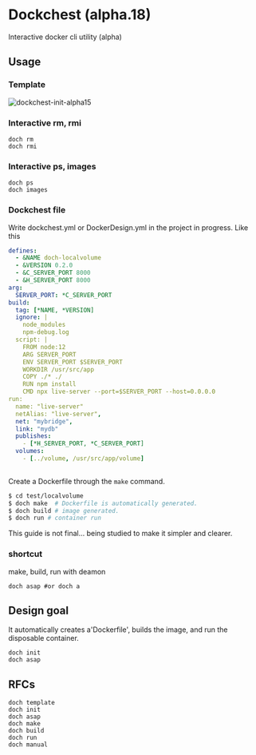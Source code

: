 # Dockchest (alpha.18)
Interactive docker cli utility (alpha)

## Usage

### Template
![dockchest-init-alpha15](https://user-images.githubusercontent.com/1593115/95810153-479b4b00-0d4b-11eb-9475-d19437677014.gif)

### Interactive rm, rmi
```
doch rm
doch rmi
```

### Interactive ps, images
```
doch ps
doch images
```

### Dockchest file
Write dockchest.yml or DockerDesign.yml in the project in progress. Like this
```yml
defines:
  - &NAME doch-localvolume
  - &VERSION 0.2.0
  - &C_SERVER_PORT 8000
  - &H_SERVER_PORT 8000
arg:
  SERVER_PORT: *C_SERVER_PORT
build:
  tag: [*NAME, *VERSION]
  ignore: |
    node_modules
    npm-debug.log
  script: |
    FROM node:12
    ARG SERVER_PORT
    ENV SERVER_PORT $SERVER_PORT
    WORKDIR /usr/src/app
    COPY ./* ./
    RUN npm install
    CMD npx live-server --port=$SERVER_PORT --host=0.0.0.0
run:
  name: "live-server"
  netAlias: "live-server",
  net: "mybridge",
  link: "mydb"
  publishes: 
    - [*H_SERVER_PORT, *C_SERVER_PORT]
  volumes: 
    - [../volume, /usr/src/app/volume]
  
```


Create a Dockerfile through the `make` command.
```bash
$ cd test/localvolume
$ doch make  # Dockerfile is automatically generated.
$ doch build # image generated.
$ doch run # container run
```

This guide is not final... being studied to make it simpler and clearer.

### shortcut
make, build, run with deamon
```
doch asap #or doch a
```

## Design goal
It automatically creates a'Dockerfile', builds the image, and run the disposable container.
```
doch init
doch asap
```

## RFCs
```
doch template
doch init
doch asap
doch make
doch build
doch run
doch manual
```
